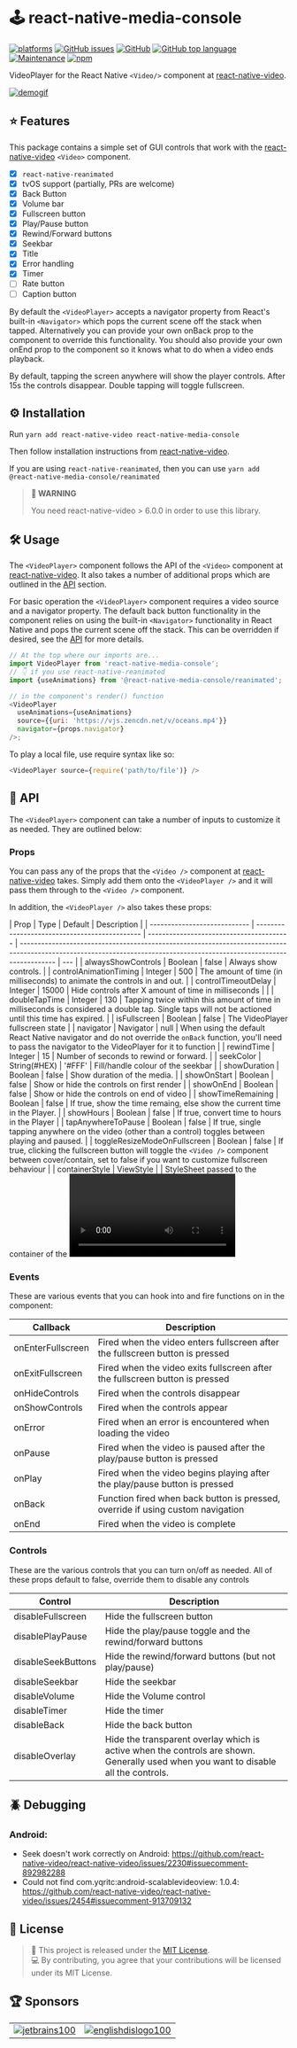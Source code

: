 # 🕹 react-native-media-console

[![platforms][3]][4]
[![GitHub issues][5]][6]
[![GitHub][7]][8]
[![GitHub top language][9]][10]
[![Maintenance][11]][12]
[![npm][13]][14]

<!-- [![ci][1]][2] -->

VideoPlayer for the React Native `<Video/>` component at [react-native-video][15].

[![demogif][16]][17]

## ⭐️ Features

This package contains a simple set of GUI controls that work with the [react-native-video][15] `<Video>` component.

- [x] `react-native-reanimated`
- [x] tvOS support (partially, PRs are welcome)
- [x] Back Button
- [x] Volume bar
- [x] Fullscreen button
- [x] Play/Pause button
- [x] Rewind/Forward buttons
- [x] Seekbar
- [x] Title
- [x] Error handling
- [x] Timer
- [ ] Rate button
- [ ] Caption button

By default the `<VideoPlayer>` accepts a navigator property from React's built-in `<Navigator>` which pops the current
scene off the stack when tapped. Alternatively you can provide your own onBack prop to the component to override this
functionality. You should also provide your own onEnd prop to the component so it knows what to do when a video ends
playback.

By default, tapping the screen anywhere will show the player controls. After 15s the controls disappear. Double tapping
will toggle fullscreen.

## ⚙️ Installation

Run `yarn add react-native-video react-native-media-console`

Then follow installation instructions
from [react-native-video][15].

If you are using `react-native-reanimated`, then you can use `yarn add @react-native-media-console/reanimated`

> **🚧 WARNING**
>
> You need react-native-video > 6.0.0 in order to use this library.

## 🛠 Usage

The `<VideoPlayer>` component follows the API of the `<Video>` component
at [react-native-video][15]. It also takes a number of
additional props which are outlined in the [API](#-api) section.

For basic operation the `<VideoPlayer>` component requires a video source and a navigator property. The default back
button functionality in the component relies on using the built-in `<Navigator>` functionality in React Native and pops
the current scene off the stack. This can be overridden if desired, see the [API](#-api) for more details.

```javascript
// At the top where our imports are...
import VideoPlayer from 'react-native-media-console';
// 👇 if you use react-native-reanimated
import {useAnimations} from '@react-native-media-console/reanimated';

// in the component's render() function
<VideoPlayer
  useAnimations={useAnimations}
  source={{uri: 'https://vjs.zencdn.net/v/oceans.mp4'}}
  navigator={props.navigator}
/>;
```

To play a local file, use require syntax like so:

```js
<VideoPlayer source={require('path/to/file')} />
```

## 🧰 API

The `<VideoPlayer>` component can take a number of inputs to customize it as needed. They are outlined below:

### Props

You can pass any of the props that the `<Video />` component at [react-native-video][15] takes. Simply add them onto
the `<VideoPlayer />` and it will pass them through to the `<Video />` component.

In addition, the `<VideoPlayer />` also takes these props:

| Prop                         | Type                                          | Default                                  | Description                                                                                                                                                            |
| ---------------------------- | --------------------------------------------- | ---------------------------------------- | ---------------------------------------------------------------------------------------------------------------------------------------------------------------------- | --- |
| alwaysShowControls           | Boolean                                       | false                                    | Always show controls.                                                                                                                                                  |
| controlAnimationTiming       | Integer                                       | 500                                      | The amount of time (in milliseconds) to animate the controls in and out.                                                                                               |
| controlTimeoutDelay          | Integer                                       | 15000                                    | Hide controls after X amount of time in milliseconds                                                                                                                   |     |
| doubleTapTime                | Integer                                       | 130                                      | Tapping twice within this amount of time in milliseconds is considered a double tap. Single taps will not be actioned until this time has expired.                     |
| isFullscreen                 | Boolean                                       | false                                    | The VideoPlayer fullscreen state                                                                                                                                       |
| navigator                    | Navigator                                     | null                                     | When using the default React Native navigator and do not override the `onBack` function, you'll need to pass the navigator to the VideoPlayer for it to function       |
| rewindTime                   | Integer                                       | 15                                       | Number of seconds to rewind or forward.                                                                                                                                |
| seekColor                    | String(#HEX)                                  | '#FFF'                                   | Fill/handle colour of the seekbar                                                                                                                                      |
| showDuration                 | Boolean                                       | false                                    | Show duration of the media.                                                                                                                                            |
| showOnStart                  | Boolean                                       | false                                    | Show or hide the controls on first render                                                                                                                              |
| showOnEnd                    | Boolean                                       | false                                    | Show or hide the controls on end of video                                                                                                                              |
| showTimeRemaining            | Boolean                                       | false                                    | If true, show the time remaing, else show the current time in the Player.                                                                                              |
| showHours                    | Boolean                                       | false                                    | If true, convert time to hours in the Player                                                                                                                           |
| tapAnywhereToPause           | Boolean                                       | false                                    | If true, single tapping anywhere on the video (other than a control) toggles between playing and paused.                                                               |
| toggleResizeModeOnFullscreen | Boolean                                       | false                                    | If true, clicking the fullscreen button will toggle the `<Video />` component between cover/contain, set to false if you want to customize fullscreen behaviour        |
| containerStyle               | ViewStyle                                     |                                          | StyleSheet passed to the container of the <Video /> component                                                                                                          |
| videoStyle                   | ViewStyle                                     |                                          | StyleSheet passed to the <Video /> component                                                                                                                           |
| videoRef                     | Video                                         | undefined                                | Pass ref to the `<Video/>` component                                                                                                                                   |
| pan                          | `{ horizontal: Boolean, inverted: Boolean } ` | `{ horizontal: true, inverted: false } ` | An object allowing fine grained control over the `PanResponder` controlling the volume and seek. Use this if you need to apply rotation transformations to the player. |

### Events

These are various events that you can hook into and fire functions on in the component:

| Callback          | Description                                                                     |
| ----------------- | ------------------------------------------------------------------------------- |
| onEnterFullscreen | Fired when the video enters fullscreen after the fullscreen button is pressed   |
| onExitFullscreen  | Fired when the video exits fullscreen after the fullscreen button is pressed    |
| onHideControls    | Fired when the controls disappear                                               |
| onShowControls    | Fired when the controls appear                                                  |
| onError           | Fired when an error is encountered when loading the video                       |
| onPause           | Fired when the video is paused after the play/pause button is pressed           |
| onPlay            | Fired when the video begins playing after the play/pause button is pressed      |
| onBack            | Function fired when back button is pressed, override if using custom navigation |
| onEnd             | Fired when the video is complete                                                |

### Controls

These are the various controls that you can turn on/off as needed. All of these props default to false, override them to
disable any controls

| Control            | Description                                                                                                                         |
| ------------------ | ----------------------------------------------------------------------------------------------------------------------------------- |
| disableFullscreen  | Hide the fullscreen button                                                                                                          |
| disablePlayPause   | Hide the play/pause toggle and the rewind/forward buttons                                                                           |
| disableSeekButtons | Hide the rewind/forward buttons (but not play/pause)                                                                                |
| disableSeekbar     | Hide the seekbar                                                                                                                    |
| disableVolume      | Hide the Volume control                                                                                                             |
| disableTimer       | Hide the timer                                                                                                                      |
| disableBack        | Hide the back button                                                                                                                |
| disableOverlay     | Hide the transparent overlay which is active when the controls are shown. Generally used when you want to disable all the controls. |

## 🪲 Debugging

### Android:

- Seek doesn't work correctly on
  Android: https://github.com/react-native-video/react-native-video/issues/2230#issuecomment-892982288
- Could not find com.yqritc:android-scalablevideoview:
  1.0.4: https://github.com/react-native-video/react-native-video/issues/2454#issuecomment-913709132

## 📃 License

> 📃 This project is released under the [MIT License](LICENSE). \
> 💻 By contributing, you agree that your contributions will be licensed under its MIT License.

## 🏆 Sponsors

|                           |                                |
| ------------------------- | ------------------------------ |
| [![jetbrains100][18]][19] | [![englishdislogo100][20]][21] |

[1]: https://github.com/LunatiqueCoder/react-native-media-console/workflows/ci/badge.svg
[2]: https://github.com/LunatiqueCoder/react-native-media-console/actions
[3]: https://img.shields.io/badge/platforms-Android%20%7C%20iOS%20%7C%20tvOS-brightgreen.svg?style=flat-square&colorB=191A17
[4]: https://github.com/react-native-tvos/react-native-tvos
[5]: https://img.shields.io/github/issues/LunatiqueCoder/react-native-media-console
[6]: https://github.com/LunatiqueCoder/react-native-media-console/issues
[7]: https://img.shields.io/github/license/LunatiqueCoder/react-native-media-console
[8]: https://github.com/LunatiqueCoder/react-native-media-console/blob/master/LICENSE
[9]: https://img.shields.io/github/languages/top/LunatiqueCoder/react-native-media-console
[10]: https://github.com/LunatiqueCoder/react-native-media-console/search?l=typescript
[11]: https://img.shields.io/maintenance/yes/2024
[12]: https://github.com/LunatiqueCoder/react-native-media-console/graphs/contributors
[13]: https://img.shields.io/npm/v/react-native-media-console
[14]: https://www.npmjs.com/package/react-native-media-console
[15]: https://github.com/react-native-video/react-native-video
[16]: https://user-images.githubusercontent.com/55203625/159137837-4e34a8be-1cbb-48ae-9d67-99ce4922e660.gif
[17]: https://user-images.githubusercontent.com/55203625/159138065-cf3554b6-3f8b-4cab-bf94-0f3fc0b57333.gif
[18]: https://user-images.githubusercontent.com/55203625/213786907-b95dfb4b-08bf-4449-a055-72edf401da23.png
[19]: https://www.jetbrains.com/
[20]: https://user-images.githubusercontent.com/55203625/213786736-1d0226de-f810-4ece-968f-08c81c769948.png
[21]: https://englishdiscoveries.page.link/fJc4
